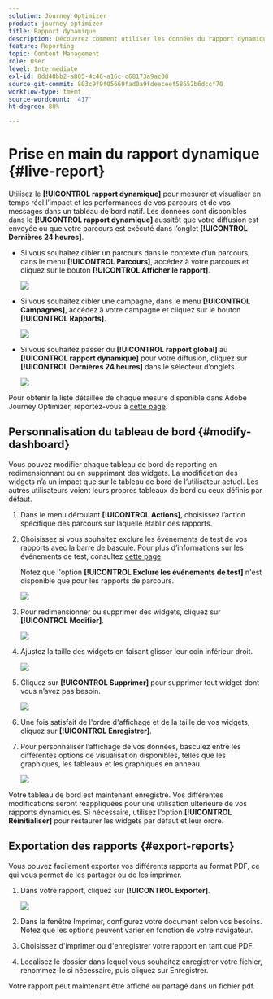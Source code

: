 ```yaml
---
solution: Journey Optimizer
product: journey optimizer
title: Rapport dynamique
description: Découvrez comment utiliser les données du rapport dynamique
feature: Reporting
topic: Content Management
role: User
level: Intermediate
exl-id: 8dd48bb2-a805-4c46-a16c-c68173a9ac08
source-git-commit: 803c9f9f05669fad0a9fdeeceef58652b6dccf70
workflow-type: tm+mt
source-wordcount: '417'
ht-degree: 80%

---
```


# Prise en main du rapport dynamique {#live-report}

Utilisez le **[!UICONTROL rapport dynamique]** pour mesurer et visualiser en temps réel l’impact et les performances de vos parcours et de vos messages dans un tableau de bord natif.
Les données sont disponibles dans le **[!UICONTROL rapport dynamique]** aussitôt que votre diffusion est envoyée ou que votre parcours est exécuté dans l’onglet **[!UICONTROL Dernières 24 heures]**.

* Si vous souhaitez cibler un parcours dans le contexte d’un parcours, dans le menu **[!UICONTROL Parcours]**, accédez à votre parcours et cliquez sur le bouton **[!UICONTROL Afficher le rapport]**.

   ![](assets/report_journey.png)

* Si vous souhaitez cibler une campagne, dans le menu **[!UICONTROL Campagnes]**, accédez à votre campagne et cliquez sur le bouton **[!UICONTROL Rapports]**.

   ![](assets/report_campaign.png)

* Si vous souhaitez passer du **[!UICONTROL rapport global]** au **[!UICONTROL rapport dynamique]** pour votre diffusion, cliquez sur **[!UICONTROL Dernières 24 heures]** dans le sélecteur d’onglets.

   ![](assets/report_3.png)

Pour obtenir la liste détaillée de chaque mesure disponible dans Adobe Journey Optimizer, reportez-vous à [cette page](#list-of-components-live).

## Personnalisation du tableau de bord {#modify-dashboard}

Vous pouvez modifier chaque tableau de bord de reporting en redimensionnant ou en supprimant des widgets. La modification des widgets n’a un impact que sur le tableau de bord de l’utilisateur actuel. Les autres utilisateurs voient leurs propres tableaux de bord ou ceux définis par défaut.

1. Dans le menu déroulant **[!UICONTROL Actions]**, choisissez l’action spécifique des parcours sur laquelle établir des rapports.

1. Choisissez si vous souhaitez exclure les événements de test de vos rapports avec la barre de bascule. Pour plus d’informations sur les événements de test, consultez [cette page](../building-journeys/testing-the-journey.md).

   Notez que l&#39;option **[!UICONTROL Exclure les événements de test]** n&#39;est disponible que pour les rapports de parcours.

   ![](assets/report_modify_6.png)

1. Pour redimensionner ou supprimer des widgets, cliquez sur **[!UICONTROL Modifier]**.

   ![](assets/report_modify_7.png)

1. Ajustez la taille des widgets en faisant glisser leur coin inférieur droit.

   ![](assets/report_modify_8.png)

1. Cliquez sur **[!UICONTROL Supprimer]** pour supprimer tout widget dont vous n’avez pas besoin.

   ![](assets/report_modify_9.png)

1. Une fois satisfait de l&#39;ordre d&#39;affichage et de la taille de vos widgets, cliquez sur **[!UICONTROL Enregistrer]**.

1. Pour personnaliser l’affichage de vos données, basculez entre les différentes options de visualisation disponibles, telles que les graphiques, les tableaux et les graphiques en anneau.

   ![](assets/report_modify_11.png)

Votre tableau de bord est maintenant enregistré. Vos différentes modifications seront réappliquées pour une utilisation ultérieure de vos rapports dynamiques. Si nécessaire, utilisez l’option **[!UICONTROL Réinitialiser]** pour restaurer les widgets par défaut et leur ordre.

## Exportation des rapports {#export-reports}

Vous pouvez facilement exporter vos différents rapports au format PDF, ce qui vous permet de les partager ou de les imprimer.

1. Dans votre rapport, cliquez sur **[!UICONTROL Exporter]**.

   ![](assets/export_2.png)

1. Dans la fenêtre Imprimer, configurez votre document selon vos besoins. Notez que les options peuvent varier en fonction de votre navigateur.

1. Choisissez d&#39;imprimer ou d&#39;enregistrer votre rapport en tant que PDF.

1. Localisez le dossier dans lequel vous souhaitez enregistrer votre fichier, renommez-le si nécessaire, puis cliquez sur Enregistrer.

Votre rapport peut maintenant être affiché ou partagé dans un fichier pdf.
